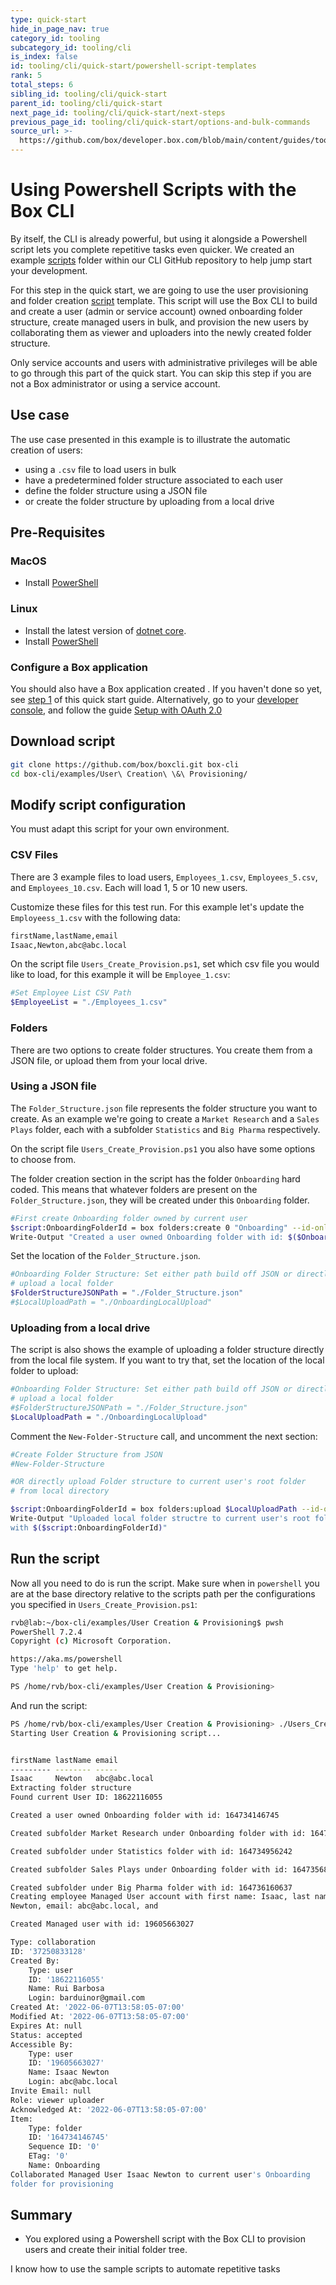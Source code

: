 ```yaml
---
type: quick-start
hide_in_page_nav: true
category_id: tooling
subcategory_id: tooling/cli
is_index: false
id: tooling/cli/quick-start/powershell-script-templates
rank: 5
total_steps: 6
sibling_id: tooling/cli/quick-start
parent_id: tooling/cli/quick-start
next_page_id: tooling/cli/quick-start/next-steps
previous_page_id: tooling/cli/quick-start/options-and-bulk-commands
source_url: >-
  https://github.com/box/developer.box.com/blob/main/content/guides/tooling/cli/quick-start/5-powershell-script-templates.md
---
```

# Using Powershell Scripts with the Box CLI

By itself, the CLI is already powerful, but using it alongside a Powershell
script lets you complete repetitive tasks even quicker. We created an example
[scripts][scripts] folder within our CLI GitHub repository to help
jump start your development.

For this step in the quick start, we are going to use the
user provisioning and folder creation [script][script-1]
template. This script will use the Box CLI to
build and create a user (admin or service account) owned onboarding folder
structure, create managed users in bulk, and provision the new users by
collaborating them as viewer and uploaders into the newly created folder
structure.

<Message type=warning>

Only service accounts and users with administrative privileges will be able
to go through this part of the quick start. You can skip this step if you
are not a Box administrator or using a service account.

</Message>

<!-- INSERT VIDEO ONCE COMPLETE HERE-->

## Use case

The use case presented in this example is to illustrate the automatic
creation of users:

- using a `.csv` file to load users in bulk
- have a predetermined folder structure associated to each user
- define the folder structure using a JSON file
- or create the folder structure by uploading from a local drive

## Pre-Requisites

### MacOS

- Install [PowerShell][pwsh]

### Linux

- Install the latest version of [dotnet core](https://dotnet.microsoft.com/download).
- Install [PowerShell][pwsh]

### Configure a Box application

You should also have a Box application created .
If you haven't done so yet, see [step 1][Step 1] of this quick start guide.
Alternatively, go to your [developer console][console], and follow the guide
[Setup with OAuth 2.0][auth]

## Download script

```bash
git clone https://github.com/box/boxcli.git box-cli
cd box-cli/examples/User\ Creation\ \&\ Provisioning/
```

## Modify script configuration

You must adapt this script for your own environment.

### CSV Files

There are 3 example files to load users, `Employees_1.csv`, `Employees_5.csv`,
and `Employees_10.csv`. Each will load 1, 5 or 10 new users.

Customize these files for this test run. For this example let's update the
`Employeess_1.csv` with the following data:

```bash
firstName,lastName,email
Isaac,Newton,abc@abc.local
```

On the script file `Users_Create_Provision.ps1`, set which csv file you would
like to load, for this example it will be `Employee_1.csv`:

```bash
#Set Employee List CSV Path
$EmployeeList = "./Employees_1.csv"
```

### Folders

There are two options to create folder structures. You create them from a JSON
file, or upload them from your local drive.

### Using a JSON file

The `Folder_Structure.json` file represents the folder structure you want to create.
As an example we're going to create a `Market Research` and a `Sales Plays`
folder, each with a subfolder `Statistics` and `Big Pharma` respectively.

On the script file `Users_Create_Provision.ps1` you also have some options to
choose from.

The folder creation section in the script has the folder `Onboarding` hard
coded. This means that whatever folders are present
on the `Folder_Structure.json`,
they will be created under this `Onboarding` folder.

```bash
#First create Onboarding folder owned by current user
$script:OnboardingFolderId = box folders:create 0 "Onboarding" --id-only 
Write-Output "Created a user owned Onboarding folder with id: $($OnboardingFolderId)"
```

Set the location of the `Folder_Structure.json`.

```bash
#Onboarding Folder Structure: Set either path build off JSON or directly
# upload a local folder
$FolderStructureJSONPath = "./Folder_Structure.json"
#$LocalUploadPath = "./OnboardingLocalUpload"
```

### Uploading from a local drive

The script is also shows the example of uploading a folder structure directly
from the local file system.
If you want to try that, set the location of the local folder to upload:

```bash
#Onboarding Folder Structure: Set either path build off JSON or directly
# upload a local folder
#$FolderStructureJSONPath = "./Folder_Structure.json"
$LocalUploadPath = "./OnboardingLocalUpload"
```

Comment the `New-Folder-Structure` call, and uncomment the next section:

```bash
#Create Folder Structure from JSON
#New-Folder-Structure

#OR directly upload Folder structure to current user's root folder
# from local directory

$script:OnboardingFolderId = box folders:upload $LocalUploadPath --id-only
Write-Output "Uploaded local folder structre to current user's root folder 
with $($script:OnboardingFolderId)"
```

## Run the script

Now all you need to do is run the script.
Make sure when in `powershell` you are at the base directory relative to the
scripts path per the configurations you specified in `Users_Create_Provision.ps1`:

```bash
rvb@lab:~/box-cli/examples/User Creation & Provisioning$ pwsh
PowerShell 7.2.4
Copyright (c) Microsoft Corporation.

https://aka.ms/powershell
Type 'help' to get help.

PS /home/rvb/box-cli/examples/User Creation & Provisioning>
```

And run the script:

```bash
PS /home/rvb/box-cli/examples/User Creation & Provisioning> ./Users_Create_Provision.ps1
Starting User Creation & Provisioning script...


firstName lastName email
--------- -------- -----
Isaac     Newton   abc@abc.local
Extracting folder structure
Found current User ID: 18622116055

Created a user owned Onboarding folder with id: 164734146745

Created subfolder Market Research under Onboarding folder with id: 164735375585

Created subfolder under Statistics folder with id: 164734956242

Created subfolder Sales Plays under Onboarding folder with id: 164735683001

Created subfolder under Big Pharma folder with id: 164736160637
Creating employee Managed User account with first name: Isaac, last name: 
Newton, email: abc@abc.local, and

Created Managed user with id: 19605663027

Type: collaboration
ID: '37250833128'
Created By:
    Type: user
    ID: '18622116055'
    Name: Rui Barbosa
    Login: barduinor@gmail.com
Created At: '2022-06-07T13:58:05-07:00'
Modified At: '2022-06-07T13:58:05-07:00'
Expires At: null
Status: accepted
Accessible By:
    Type: user
    ID: '19605663027'
    Name: Isaac Newton
    Login: abc@abc.local
Invite Email: null
Role: viewer uploader
Acknowledged At: '2022-06-07T13:58:05-07:00'
Item:
    Type: folder
    ID: '164734146745'
    Sequence ID: '0'
    ETag: '0'
    Name: Onboarding
Collaborated Managed User Isaac Newton to current user's Onboarding 
folder for provisioning
```

## Summary

- You explored using a Powershell script with the Box CLI to provision users
and create their initial folder tree.

<Next>

I know how to use the sample scripts to automate repetitive tasks

</Next>

[scripts]: https://github.com/box/boxcli/tree/main/examples
[script-1]: https://github.com/box/boxcli/tree/main/examples/User%20Creation%20&%20Provisioning
[jwt-cli]: g://tooling/cli/jwt-cli
[pwsh]: https://docs.microsoft.com/en-us/powershell/scripting/install/installing-powershell?view=powershell-7.2
[Step 1]: g://tooling/cli/quick-start/create-oauth-app/
[console]: https://app.box.com/developers/console
[auth]: g://authentication/oauth2/oauth2-setup